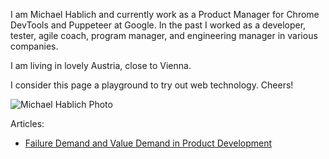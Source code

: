 I am Michael Hablich and currently work as a Product Manager for Chrome DevTools and Puppeteer at Google.  In the past I worked as a developer, tester, agile coach, program manager, and engineering manager in various companies.

I am living in lovely Austria, close to Vienna.

I consider this page a playground to try out web technology. Cheers!

![Michael Hablich Photo](/img/me.jfif)


Articles:
* [Failure Demand and Value Demand in Product Development](/articles/failuredemand)